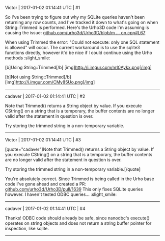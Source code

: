 Victor | 2017-01-02 01:14:41 UTC | #1

So I've been trying to figure out why my SQLite queries haven't been returning any row counts, and I've tracked it down to what's going on when String::Trimmed is performed. Here's the Urho3D code I'm assuming is causing the issue:
[github.com/urho3d/Urho3D/blob/m ... on.cpp#L67](https://github.com/urho3d/Urho3D/blob/master/Source/Urho3D/Database/SQLite/SQLiteConnection.cpp#L67)

When using Trimmed the error: "Could not execute: only one SQL statement is allowed" will occur. The current workaround is to use the sqlite3 functions directly, however it'd be nice if I could continue using the Urho methods :slight_smile:

[b]Using String::Trimmed[/b]
[img]http://i.imgur.com/m10Aykx.png[/img]

[b]Not using String::Trimmed[/b]
[img]http://i.imgur.com/CMy85Uo.png[/img]

-------------------------

cadaver | 2017-01-02 01:14:41 UTC | #2

Note that Trimmed() returns a String object by value. If you execute CString() on a string that is a temporary, the buffer contents are no longer valid after the statement in question is over.

Try storing the trimmed string in a non-temporary variable.

-------------------------

Victor | 2017-01-02 01:14:41 UTC | #3

[quote="cadaver"]Note that Trimmed() returns a String object by value. If you execute CString() on a string that is a temporary, the buffer contents are no longer valid after the statement in question is over.

Try storing the trimmed string in a non-temporary variable.[/quote]

You're absolutely correct. Since Trimmed is being called in the Urho base code I've gone ahead and created a PR: [github.com/urho3d/Urho3D/pull/1639](https://github.com/urho3d/Urho3D/pull/1639) This only fixes SQLite queries however. I haven't tested ODBC queries... :slight_smile:

-------------------------

cadaver | 2017-01-02 01:14:41 UTC | #4

Thanks! ODBC code should already be safe, since nanodbc's execute() operates on string objects and does not return a string buffer pointer for inspection, like sqlite.

-------------------------

